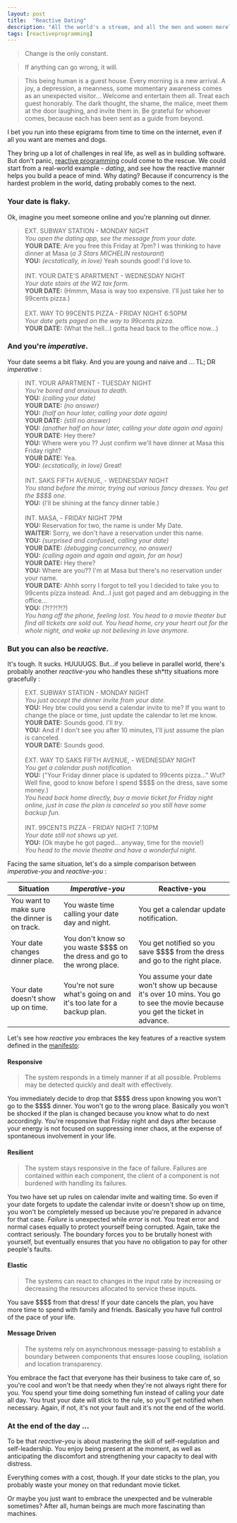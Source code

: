 ```yaml
---
layout: post
title:  "Reactive Dating"
description: "All the world's a stream, and all the men and women merely observables."
tags: [reactiveprogramming]
---
```


> Change is the only constant.

> If anything can go wrong, it will.

> This being human is a guest house. Every morning is a new arrival. A joy, a depression, a meanness, some momentary awareness comes as an unexpected visitor… Welcome and entertain them all. Treat each guest honorably. The dark thought, the shame, the malice, meet them at the door laughing, and invite them in. Be grateful for whoever comes, because each has been sent as a guide from beyond. 

I bet you run into these epigrams from time to time on the internet, even if all you want are memes and dogs.

They bring up a lot of challenges in real life, as well as in building software. But don't panic, [reactive programming](https://www.reactivemanifesto.org/) could come to the rescue. We could start from a real-world example - _dating_, and see how the reactive manner helps you build a peace of mind. Why dating? Because if concurrency is the hardest problem in the world, dating probably comes to the next. 

### Your date is flaky.
Ok, imagine you meet someone online and you're planning out dinner. 
> EXT. SUBWAY STATION - MONDAY NIGHT <br>
> *You open the dating app, see the message from your date.* <br>
> **YOUR DATE**: Are you free this Friday at 7pm? I was thinking to have dinner at Masa (_a 3 Stars MICHELIN restaurant_) <br>
> **YOU:**  *(ecstatically, in love)* Yeah sounds good! I'd love to. <br>
> <br>
> INT. YOUR DATE'S APARTMENT - WEDNESDAY NIGHT <br>
>*Your date stairs at the W2 tax form.* <br>
> **YOUR DATE:** (Hmmm, Masa is way too expensive. I'll just take her to 99cents pizza.) <br>
> <br>
> EXT. WAY TO 99CENTS PIZZA - FRIDAY NIGHT 6:50PM <br>
>*Your date gets paged on the way to 99cents pizza.* <br>
> **YOUR DATE:** (What the hell...I gotta head back to the office now...) 

### And you're _imperative_.
Your date seems a bit flaky. And you are young and naive and ... TL; DR _imperative_ :
> INT. YOUR APARTMENT - TUESDAY NIGHT <br>
> *You're bored and anxious to death.* <br>
>**YOU:** *(calling your date)* <br>
>**YOUR DATE:** *(no answer)* <br>
>**YOU:** *(half an hour later, calling your date again)* <br>
>**YOUR DATE:** *(still no answer)* <br>
>**YOU:** *(another half an hour later, calling your date again and again)* <br>
>**YOUR DATE:** Hey there? <br>
>**YOU:** Where were you ?? Just confirm we'll have dinner at Masa this Friday right? <br>
>**YOUR DATE:** Yea. <br>
>**YOU:** *(ecstatically, in love)* Great! <br>
> <br>
> INT. SAKS FIFTH AVENUE, - WEDNESDAY NIGHT <br>
>*You stand before the mirror, trying out various fancy dresses. You get the \$\$\$\$ one.* <br>
> **YOU:** (l'll be shining at the fancy dinner table.) <br>
> <br>
> INT. MASA, - FRIDAY NIGHT 7PM <br>
> **YOU:** Reservation for two, the name is under My Date. <br>
> **WAITER:** Sorry, we don't have a reservation under this name. <br>
> **YOU:** *(surprised and confused, calling your date)* <br>
> **YOUR DATE:** *(debugging concurrency, no answer)* <br>
> **YOU:** *(calling again and again and again, for an hour)* <br>
> **YOUR DATE:** Hey there? <br>
> **YOU:** Where are you?? I'm at Masa but there's no reservation under your name. <br>
> **YOUR DATE:** Ahhh sorry I forgot to tell you I decided to take you to 99cents pizza instead. And...I just got paged and am debugging in the office... <br>
> **YOU:** (?!??!?!?) <br>
> *You hang off the phone, feeling lost. You head to a movie theater but find all tickets are sold out. You head home, cry your heart out for the whole night, and wake up not believing in love anymore.*

### But you can also be _reactive_.
It's tough. It sucks. HUUUUGS. But...if you believe in parallel world, there's probably another _reactive-you_ who handles these sh*tty situations more gracefully :
> EXT. SUBWAY STATION - MONDAY NIGHT <br>
> *You just accept the dinner invite from your date.* <br>
> **YOU:** Hey btw could you send a calendar invite to me? If you want to change the place or time, just update the calendar to let me know. <br>
> **YOUR DATE:** Sounds good. I'll _try_. <br>
> **YOU:** And if I don't see you after 10 minutes, I'll just assume the plan is canceled. <br>
> **YOUR DATE:** Sounds good. <br>
> <br>
> EXT. WAY TO SAKS FIFTH AVENUE, - WEDNESDAY NIGHT <br>
>*You get a calendar push notification.* <br>
> **YOU:** ("Your Friday dinner place is updated to 99cents pizza..." Wut? Well fine, good to know before I spend \$\$\$\$ on the dress, save some money.) <br>
*You head back home directly, buy a movie ticket for Friday night online, just in case the plan is canceled so you still have some backup fun.* <br>
> <br>
> INT. 99CENTS PIZZA - FRIDAY NIGHT 7:10PM <br>
> *Your date still not shows up yet.* <br>
> **YOU:** (Ok maybe he got paged... anyway, time for the movie!) <br>
> *You head to the movie theatre and have a wonderful night.*

Facing the same situation, let's do a simple comparison between _imperative-you_ and _reactive-you_ :

| Situation | _Imperative-you_ | Reactive-you |
| --- | --- | --- |
| You want to make sure the dinner is on track. | You waste time calling your date day and night. | You get a calendar update notification. |
| Your date changes dinner place. | You don't know so you waste \$\$\$\$ on the dress and go to the wrong place. | You get notified so you save \$\$\$\$ from the dress and go to the right place. |
| Your date doesn't show up on time. | You're not sure what's going on and it's too late for a backup plan. | You assume your date won't show up because it's over 10 mins. You go to see the movie because you get the ticket in advance. |

Let's see how _reactive you_ embraces the key features of a reactive system defined in the [manifesto](https://www.reactivemanifesto.org/):

#### Responsive 

> The system responds in a timely manner if at all possible. Problems may be detected quickly and dealt with effectively.

You immediately decide to drop that \$\$\$\$ dress upon knowing you won't go to the \$\$\$\$ dinner. You won't go to the wrong place. Basically you won't be shocked if the plan is changed because you know what to do next accordingly. You're responsive that Friday night and days after because your energy is not focused on suppressing inner chaos, at the expense of spontaneous involvement in your life.

#### Resilient

> The system stays responsive in the face of failure. Failures are contained within each component, the client of a component is not burdened with handling its failures.

You two have set up rules on calendar invite and waiting time. So even if your date forgets to update the calendar invite or doesn't show up on time, you won't be completely messed up because you're prepared in advance for that case. _Failure_ is unexpected while _error_ is not. You treat error and normal cases equally to protect yourself being corrupted. Again, take the contract seriously. The boundary forces you to be brutally honest with yourself, but eventually ensures that you have no obligation to pay for other people's faults.

#### Elastic

> The systems can react to changes in the input rate by increasing or decreasing the resources allocated to service these inputs.

You save \$\$\$\$ from that dress! If your date cancels the plan, you have more time to spend with family and friends. Basically you have full control of the pace of your life.

#### Message Driven

> The systems rely on asynchronous message-passing to establish a boundary between components that ensures loose coupling, isolation and location transparency.

You embrace the fact that everyone has their business to take care of, so you're cool and won't be that needy when they're not always right there for you. You spend your time doing something fun instead of calling your date all day. You trust your date will stick to the rule, so you'll get notified when necessary. Again, if not, it's not your fault and it's not the end of the world.

### At the end of the day ...
To be that _reactive-you_ is about mastering the skill of self-regulation and self-leadership. You enjoy being present at the moment, as well as anticipating the discomfort and strengthening your capacity to deal with distress.

Everything comes with a cost, though. If your date sticks to the plan, you probably waste your money on that redundant movie ticket.

Or maybe you just want to embrace the unexpected and be vulnerable sometimes? After all, human beings are much more fascinating than machines.
